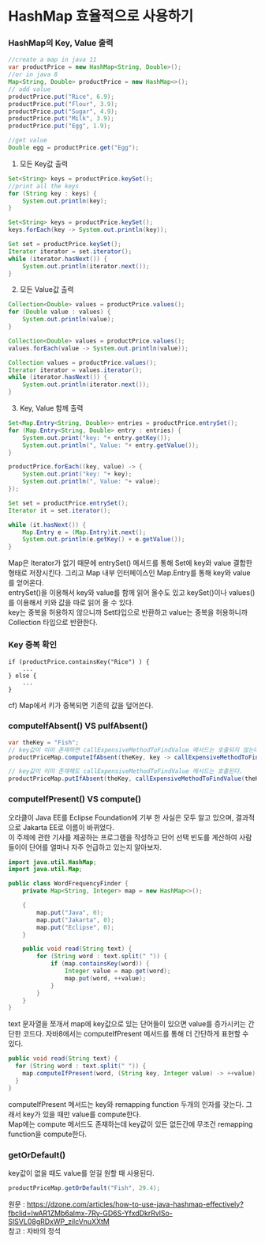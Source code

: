 # HashMap 효율적으로 사용하기
### HashMap의 Key, Value 출력
```java
//create a map in java 11
var productPrice = new HashMap<String, Double>();
//or in java 8
Map<String, Double> productPrice = new HashMap<>();
// add value
productPrice.put("Rice", 6.9);
productPrice.put("Flour", 3.9);
productPrice.put("Sugar", 4.9);
productPrice.put("Milk", 3.9);
productPrice.put("Egg", 1.9);

//get value
Double egg = productPrice.get("Egg");
```

1. 모든 Key값 출력 <br>
```java
Set<String> keys = productPrice.keySet();
//print all the keys
for (String key : keys) {
    System.out.println(key);
}
```

```java
Set<String> keys = productPrice.keySet();
keys.forEach(key -> System.out.println(key));
```

```java
Set set = productPrice.keySet();
Iterator iterator = set.iterator();
while (iterator.hasNext()) {
    System.out.println(iterator.next());
}
```

2. 모든 Value값 출력 <br>
```java
Collection<Double> values = productPrice.values();
for (Double value : values) {
	System.out.println(value);
}
```

```java
Collection<Double> values = productPrice.values();
values.forEach(value -> System.out.println(value));
```

```java
Collection values = productPrice.values();
Iterator iterator = values.iterator();
while (iterator.hasNext()) {
    System.out.println(iterator.next());
}
```

3. Key, Value 함께 출력 <br>
```java
Set<Map.Entry<String, Double>> entries = productPrice.entrySet();
for (Map.Entry<String, Double> entry : entries) {
    System.out.print("key: "+ entry.getKey());
    System.out.println(", Value: "+ entry.getValue());
}
```

```java
productPrice.forEach((key, value) -> {
    System.out.print("key: "+ key);
    System.out.println(", Value: "+ value);
});
```

```java
Set set = productPrice.entrySet();
Iterator it = set.iterator();

while (it.hasNext()) {
    Map.Entry e = (Map.Entry)it.next();
    System.out.println(e.getKey() + e.getValue());
}
```

Map은 Iterator가 없기 때문에 entrySet() 메서드를 통해 Set에 key와 value 결합한 형태로 저장시킨다. 그리고 Map 내부 인터페이스인 Map.Entry를 통해 key와 value를 얻어온다. <br>
entrySet()을 이용해서 key와 value를 함께 읽어 올수도 있고 keySet()이나 values()를 이용해서 키와 값을 따로 읽어 올 수 있다. <br>
key는 중복을 허용하지 않으니까 Set타입으로 반환하고 value는 중복을 허용하니까 Collection 타입으로 반환한다. <br>

### Key 중복 확인
```
if (productPrice.containsKey("Rice") ) {
    ...
} else {
    ...
}
```
cf) Map에서 키가 중복되면 기존의 값을 덮어쓴다.

### computeIfAbsent() VS puIfAbsent()
```java
var theKey = "Fish";
// key값이 이미 존재하면 callExpensiveMethodToFindValue 메서드는 호출되지 않는다.
productPriceMap.computeIfAbsent(theKey, key -> callExpensiveMethodToFindValue(key));

// key값이 이미 존재해도 callExpensiveMethodToFindValue 메서드는 호출된다.
productPriceMap.putIfAbsent(theKey, callExpensiveMethodToFindValue(theKey));
```

### computeIfPresent() VS compute()
오라클이 Java EE를 Eclipse Foundation에 기부 한 사실은 모두 알고 있으며, 결과적으로 Jakarta EE로 이름이 바뀌었다. <br>
이 주제에 관한 기사를 제공하는 프로그램을 작성하고 단어 선택 빈도를 계산하여 사람들이이 단어를 얼마나 자주 언급하고 있는지 알아보자. <br>

```java
import java.util.HashMap;
import java.util.Map;

public class WordFrequencyFinder {
    private Map<String, Integer> map = new HashMap<>();

    {
        map.put("Java", 0);
        map.put("Jakarta", 0);
        map.put("Eclipse", 0);
    }

    public void read(String text) {
        for (String word : text.split(" ")) {
            if (map.containsKey(word)) {
                Integer value = map.get(word);
                map.put(word, ++value);
            }
        }
    }
}

```
text 문자열을 쪼개서 map에 key값으로 있는 단어들이 있으면 value를 증가시키는 간단한 코드다. 자바8에서는 computeIfPresent 메서드를 통해 더 간단하게 표현할 수 있다.
```java
public void read(String text) {
  for (String word : text.split(" ")) {
    map.computeIfPresent(word, (String key, Integer value) -> ++value);
  }
}
```
computeIfPresent 메서드는 key와 remapping function 두개의 인자를 갖는다. 그래서 key가 있을 때만 value를 compute한다. <br>
Map에는 compute 메서드도 존재하는데 key값이 있든 없든간에 무조건 remapping function을 compute한다. <br>

### getOrDefault()
key값이 없을 때도 value를 얻길 원할 때 사용된다.
```java
productPriceMap.getOrDefault("Fish", 29.4);
```

원문 : https://dzone.com/articles/how-to-use-java-hashmap-effectively?fbclid=IwAR1ZMb6aImx-7Ry-GD6S-YfxdDkrRvlSo-SlSVL08gRDxWP_zilcVnuXXtM <br>
참고 : 자바의 정석 <br>